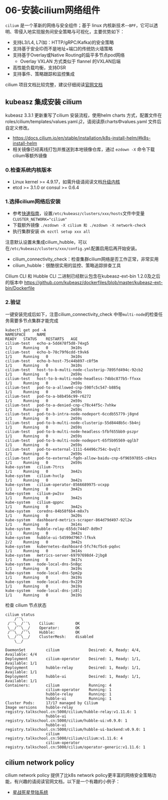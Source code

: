 # 06-安装cilium网络组件

`cilium` 是一个革新的网络与安全组件；基于 linux 内核新技术--`BPF`，它可以透明、零侵入地实现服务间安全策略与可视化，主要优势如下：

- 支持L3/L4, L7(如：HTTP/gRPC/Kafka)的安全策略
- 支持基于安全ID而不是地址+端口的传统防火墙策略
- 支持基于Overlay或Native Routing的扁平多节点pod网络
  - Overlay VXLAN 方式类似于 flannel 的VXLAN后端
- 高性能负载均衡，支持DSR
- 支持事件、策略跟踪和监控集成

cilium 项目文档比较完整，建议仔细阅读[官网文档]()

## kubeasz 集成安装 cilium

kubeasz 3.3.1 更新重写了cilium 安装流程，使用helm charts 方式，配置文件在 roles/cilium/templates/values.yaml.j2，请阅读原charts中values.yaml 文件后自定义修改。

- https://docs.cilium.io/en/stable/installation/k8s-install-helm/#k8s-install-helm
- 相关镜像已经离线打包并推送到本地镜像仓库，通过 `ezdown -X` 命令下载cilium等额外镜像

### 0.检查系统内核版本

- Linux kernel >= 4.9.17，如需升级请阅读文档[升级内核](guide/kernel_upgrade.md)
- etcd >= 3.1.0 or consul >= 0.6.4

### 1.选择cilium网络后安装

- 参考[快速指南](../quickStart.md)，设置`/etc/kubeasz/clusters/xxx/hosts`文件中变量 `CLUSTER_NETWORK="cilium"` 
- 下载额外镜像 `./ezdown -X cilium 和 ./ezdown -X network-check`
- 执行集群安装 `dk ezctl setup xxx all`

注意默认设置未集成cilium_hubble，可以在`/etc/kubeasz/clusters/xxx/config.yml`配置启用后再开始安装。

- cilium_connectivity_check：检查集群cilium网络是否工作正常，非常实用
- cilium_hubble：很酷很实用的监控、策略追踪排查工具

Cilium CLI 和 Hubble CLI 二进制已经默认包含在kubeasz-ext-bin 1.2.0及之后的版本中 https://github.com/kubeasz/dockerfiles/blob/master/kubeasz-ext-bin/Dockerfile

### 2.验证

一键安装完成后如下，注意cilium_connectivity_check 中带`multi-node`的检查任务需要多节点集群才能完成

```
kubectl get pod -A
NAMESPACE     NAME                                                    READY   STATUS    RESTARTS   AGE
cilium-test   echo-a-5dd478f5d8-74xg5                                 1/1     Running   0          3m10s
cilium-test   echo-b-78c79f6cdd-t9vk6                                 1/1     Running   0          3m10s
cilium-test   echo-b-host-75c44b897-c8f5m                             1/1     Running   0          3m10s
cilium-test   host-to-b-multi-node-clusterip-7895fd494c-92cb2         1/1     Running   0          2m59s
cilium-test   host-to-b-multi-node-headless-74bbc877b5-ffxxx          1/1     Running   0          2m59s
cilium-test   pod-to-a-allowed-cnp-598fc5c547-b885q                   1/1     Running   0          2m59s
cilium-test   pod-to-a-b8b456c99-r6272                                1/1     Running   0          2m59s
cilium-test   pod-to-a-denied-cnp-c78c44f5c-7xhkw                     1/1     Running   0          2m59s
cilium-test   pod-to-b-intra-node-nodeport-6ccdb55779-j8gnd           1/1     Running   0          2m59s
cilium-test   pod-to-b-multi-node-clusterip-55d8448b5c-5b4nj          1/1     Running   0          2m59s
cilium-test   pod-to-b-multi-node-headless-5fbf655bb9-pszpr           1/1     Running   0          2m59s
cilium-test   pod-to-b-multi-node-nodeport-65f5b95569-qglb7           1/1     Running   0          2m59s
cilium-test   pod-to-external-1111-64496c754c-bvqlt                   1/1     Running   0          2m59s
cilium-test   pod-to-external-fqdn-allow-baidu-cnp-6f96597855-c84zs   1/1     Running   0          2m59s
kube-system   cilium-7trcs                                            1/1     Running   0          3m42s
kube-system   cilium-hvclp                                            1/1     Running   0          3m42s
kube-system   cilium-operator-8566689975-vcxpp                        1/1     Running   0          3m42s
kube-system   cilium-pw2sv                                            1/1     Running   0          3m42s
kube-system   cilium-qppnc                                            1/1     Running   0          3m42s
kube-system   coredns-84b58f6b4-m8x7s                                 1/1     Running   0          3m20s
kube-system   dashboard-metrics-scraper-864d79d497-92l2w              1/1     Running   0          3m14s
kube-system   hubble-relay-655dc744d7-8d9n7                           1/1     Running   0          3m42s
kube-system   hubble-ui-54599d7967-lfkvk                              2/2     Running   0          3m42s
kube-system   kubernetes-dashboard-5fc74cf5c6-pqdvc                   1/1     Running   0          3m14s
kube-system   metrics-server-69797698d4-2jbg8                         1/1     Running   0          3m17s
kube-system   node-local-dns-5n8gc                                    1/1     Running   0          3m19s
kube-system   node-local-dns-5pm2p                                    1/1     Running   0          3m19s
kube-system   node-local-dns-9x229                                    1/1     Running   0          3m19s
kube-system   node-local-dns-jz8lj                                    1/1     Running   0          3m19s
```

检查 cilium 节点状态

```
cilium status
    /¯¯\
 /¯¯\__/¯¯\    Cilium:         OK
 \__/¯¯\__/    Operator:       OK
 /¯¯\__/¯¯\    Hubble:         OK
 \__/¯¯\__/    ClusterMesh:    disabled
    \__/

DaemonSet         cilium             Desired: 4, Ready: 4/4, Available: 4/4
Deployment        cilium-operator    Desired: 1, Ready: 1/1, Available: 1/1
Deployment        hubble-relay       Desired: 1, Ready: 1/1, Available: 1/1
Deployment        hubble-ui          Desired: 1, Ready: 1/1, Available: 1/1
Containers:       cilium             Running: 4
                  cilium-operator    Running: 1
                  hubble-relay       Running: 1
                  hubble-ui          Running: 1
Cluster Pods:     17/17 managed by Cilium
Image versions    hubble-relay       registry.talkschool.cn:5000/cilium/hubble-relay:v1.11.6: 1
                  hubble-ui          registry.talkschool.cn:5000/cilium/hubble-ui:v0.9.0: 1
                  hubble-ui          registry.talkschool.cn:5000/cilium/hubble-ui-backend:v0.9.0: 1
                  cilium             registry.talkschool.cn:5000/cilium/cilium:v1.11.6: 4
                  cilium-operator    registry.talkschool.cn:5000/cilium/operator-generic:v1.11.6: 1
```

## cilium network policy

cilium network policy 提供了比k8s network policy更丰富的网络安全策略功能，有兴趣的请阅读官网文档，以下是一个有趣的小例子：

- [星战死星登陆系统](cilium-example.md)
